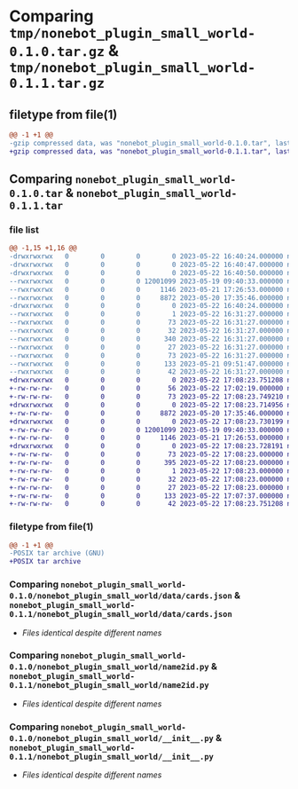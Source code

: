 # Comparing `tmp/nonebot_plugin_small_world-0.1.0.tar.gz` & `tmp/nonebot_plugin_small_world-0.1.1.tar.gz`

## filetype from file(1)

```diff
@@ -1 +1 @@
-gzip compressed data, was "nonebot_plugin_small_world-0.1.0.tar", last modified: Mon May 22 16:44:07 2023, max speed, from FAT filesystem (MS-DOS, OS/2, NT)
+gzip compressed data, was "nonebot_plugin_small_world-0.1.1.tar", last modified: Mon May 22 17:08:23 2023, max compression
```

## Comparing `nonebot_plugin_small_world-0.1.0.tar` & `nonebot_plugin_small_world-0.1.1.tar`

### file list

```diff
@@ -1,15 +1,16 @@
-drwxrwxrwx   0        0        0        0 2023-05-22 16:40:24.000000 nonebot_plugin_small_world-0.1.0/
-drwxrwxrwx   0        0        0        0 2023-05-22 16:40:47.000000 nonebot_plugin_small_world-0.1.0/nonebot_plugin_small_world/
-drwxrwxrwx   0        0        0        0 2023-05-22 16:40:50.000000 nonebot_plugin_small_world-0.1.0/nonebot_plugin_small_world/data/
--rwxrwxrwx   0        0        0 12001099 2023-05-19 09:40:33.000000 nonebot_plugin_small_world-0.1.0/nonebot_plugin_small_world/data/cards.json
--rwxrwxrwx   0        0        0     1146 2023-05-21 17:26:53.000000 nonebot_plugin_small_world-0.1.0/nonebot_plugin_small_world/name2id.py
--rwxrwxrwx   0        0        0     8872 2023-05-20 17:35:46.000000 nonebot_plugin_small_world-0.1.0/nonebot_plugin_small_world/__init__.py
-drwxrwxrwx   0        0        0        0 2023-05-22 16:40:24.000000 nonebot_plugin_small_world-0.1.0/nonebot_plugin_small_world.egg-info/
--rwxrwxrwx   0        0        0        1 2023-05-22 16:31:27.000000 nonebot_plugin_small_world-0.1.0/nonebot_plugin_small_world.egg-info/dependency_links.txt
--rwxrwxrwx   0        0        0       73 2023-05-22 16:31:27.000000 nonebot_plugin_small_world-0.1.0/nonebot_plugin_small_world.egg-info/PKG-INFO
--rwxrwxrwx   0        0        0       32 2023-05-22 16:31:27.000000 nonebot_plugin_small_world-0.1.0/nonebot_plugin_small_world.egg-info/requires.txt
--rwxrwxrwx   0        0        0      340 2023-05-22 16:31:27.000000 nonebot_plugin_small_world-0.1.0/nonebot_plugin_small_world.egg-info/SOURCES.txt
--rwxrwxrwx   0        0        0       27 2023-05-22 16:31:27.000000 nonebot_plugin_small_world-0.1.0/nonebot_plugin_small_world.egg-info/top_level.txt
--rwxrwxrwx   0        0        0       73 2023-05-22 16:31:27.000000 nonebot_plugin_small_world-0.1.0/PKG-INFO
--rwxrwxrwx   0        0        0      133 2023-05-21 09:51:47.000000 nonebot_plugin_small_world-0.1.0/pyproject.toml
--rwxrwxrwx   0        0        0       42 2023-05-22 16:31:27.000000 nonebot_plugin_small_world-0.1.0/setup.cfg
+drwxrwxrwx   0        0        0        0 2023-05-22 17:08:23.751208 nonebot_plugin_small_world-0.1.1/
+-rw-rw-rw-   0        0        0       56 2023-05-22 17:02:19.000000 nonebot_plugin_small_world-0.1.1/MANIFEST.in
+-rw-rw-rw-   0        0        0       73 2023-05-22 17:08:23.749210 nonebot_plugin_small_world-0.1.1/PKG-INFO
+drwxrwxrwx   0        0        0        0 2023-05-22 17:08:23.714956 nonebot_plugin_small_world-0.1.1/nonebot_plugin_small_world/
+-rw-rw-rw-   0        0        0     8872 2023-05-20 17:35:46.000000 nonebot_plugin_small_world-0.1.1/nonebot_plugin_small_world/__init__.py
+drwxrwxrwx   0        0        0        0 2023-05-22 17:08:23.730199 nonebot_plugin_small_world-0.1.1/nonebot_plugin_small_world/data/
+-rw-rw-rw-   0        0        0 12001099 2023-05-19 09:40:33.000000 nonebot_plugin_small_world-0.1.1/nonebot_plugin_small_world/data/cards.json
+-rw-rw-rw-   0        0        0     1146 2023-05-21 17:26:53.000000 nonebot_plugin_small_world-0.1.1/nonebot_plugin_small_world/name2id.py
+drwxrwxrwx   0        0        0        0 2023-05-22 17:08:23.728191 nonebot_plugin_small_world-0.1.1/nonebot_plugin_small_world.egg-info/
+-rw-rw-rw-   0        0        0       73 2023-05-22 17:08:23.000000 nonebot_plugin_small_world-0.1.1/nonebot_plugin_small_world.egg-info/PKG-INFO
+-rw-rw-rw-   0        0        0      395 2023-05-22 17:08:23.000000 nonebot_plugin_small_world-0.1.1/nonebot_plugin_small_world.egg-info/SOURCES.txt
+-rw-rw-rw-   0        0        0        1 2023-05-22 17:08:23.000000 nonebot_plugin_small_world-0.1.1/nonebot_plugin_small_world.egg-info/dependency_links.txt
+-rw-rw-rw-   0        0        0       32 2023-05-22 17:08:23.000000 nonebot_plugin_small_world-0.1.1/nonebot_plugin_small_world.egg-info/requires.txt
+-rw-rw-rw-   0        0        0       27 2023-05-22 17:08:23.000000 nonebot_plugin_small_world-0.1.1/nonebot_plugin_small_world.egg-info/top_level.txt
+-rw-rw-rw-   0        0        0      133 2023-05-22 17:07:37.000000 nonebot_plugin_small_world-0.1.1/pyproject.toml
+-rw-rw-rw-   0        0        0       42 2023-05-22 17:08:23.751208 nonebot_plugin_small_world-0.1.1/setup.cfg
```

### filetype from file(1)

```diff
@@ -1 +1 @@
-POSIX tar archive (GNU)
+POSIX tar archive
```

### Comparing `nonebot_plugin_small_world-0.1.0/nonebot_plugin_small_world/data/cards.json` & `nonebot_plugin_small_world-0.1.1/nonebot_plugin_small_world/data/cards.json`

 * *Files identical despite different names*

### Comparing `nonebot_plugin_small_world-0.1.0/nonebot_plugin_small_world/name2id.py` & `nonebot_plugin_small_world-0.1.1/nonebot_plugin_small_world/name2id.py`

 * *Files identical despite different names*

### Comparing `nonebot_plugin_small_world-0.1.0/nonebot_plugin_small_world/__init__.py` & `nonebot_plugin_small_world-0.1.1/nonebot_plugin_small_world/__init__.py`

 * *Files identical despite different names*

